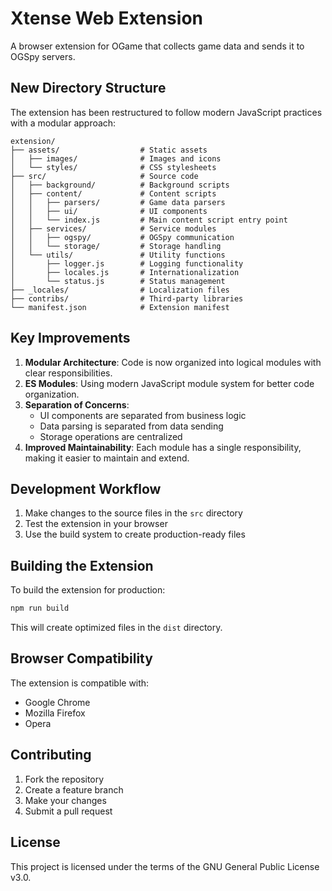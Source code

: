 # Xtense Web Extension

A browser extension for OGame that collects game data and sends it to OGSpy servers.

## New Directory Structure

The extension has been restructured to follow modern JavaScript practices with a modular approach:

```
extension/
├── assets/                  # Static assets
│   ├── images/              # Images and icons
│   └── styles/              # CSS stylesheets
├── src/                     # Source code
│   ├── background/          # Background scripts
│   ├── content/             # Content scripts
│   │   ├── parsers/         # Game data parsers
│   │   ├── ui/              # UI components
│   │   └── index.js         # Main content script entry point
│   ├── services/            # Service modules
│   │   ├── ogspy/           # OGSpy communication
│   │   └── storage/         # Storage handling
│   └── utils/               # Utility functions
│       ├── logger.js        # Logging functionality
│       ├── locales.js       # Internationalization
│       └── status.js        # Status management
├── _locales/                # Localization files
├── contribs/                # Third-party libraries
└── manifest.json            # Extension manifest
```

## Key Improvements

1. **Modular Architecture**: Code is now organized into logical modules with clear responsibilities.
2. **ES Modules**: Using modern JavaScript module system for better code organization.
3. **Separation of Concerns**:
   - UI components are separated from business logic
   - Data parsing is separated from data sending
   - Storage operations are centralized
4. **Improved Maintainability**: Each module has a single responsibility, making it easier to maintain and extend.

## Development Workflow

1. Make changes to the source files in the `src` directory
2. Test the extension in your browser
3. Use the build system to create production-ready files

## Building the Extension

To build the extension for production:

```bash
npm run build
```

This will create optimized files in the `dist` directory.

## Browser Compatibility

The extension is compatible with:
- Google Chrome
- Mozilla Firefox
- Opera

## Contributing

1. Fork the repository
2. Create a feature branch
3. Make your changes
4. Submit a pull request

## License

This project is licensed under the terms of the GNU General Public License v3.0.

